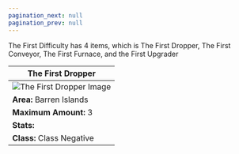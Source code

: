 ```yaml
---
pagination_next: null
pagination_prev: null
---
```

The First Difficulty has 4 items, which is The First Dropper, The First Conveyor, The First Furnace, and the First Upgrader

| The First Dropper    |
| ----------- |
| ![The First Dropper Image](/img/TheFirstDropper.png) |
| **Area:** Barren Islands   |
| **Maximum Amount:** 3  |
| **Stats:** |
| **Class:** Class Negative   |
